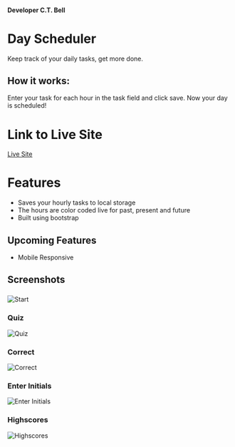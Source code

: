 #### Developer C.T. Bell

# Day Scheduler

Keep track of your daily tasks, get more done.

## How it works:

Enter your task for each hour in the task field and click save. Now your day is scheduled!

# Link to Live Site

[Live Site](https://charlestbell.github.io/Day-Scheduler/)

# Features

- Saves your hourly tasks to local storage
- The hours are color coded live for past, present and future
- Built using bootstrap

## Upcoming Features

- Mobile Responsive

## Screenshots

###

![Start](./Assets/start.jpg?raw=true "Start")

### Quiz

![Quiz](./Assets/quiz.jpg?raw=true "Quiz")

### Correct

![Correct](./Assets/correct.jpg?raw=true "Correct")

### Enter Initials

![Enter Initials](./Assets/enter_initials.jpg?raw=true "Ask include Numbers?")

### Highscores

![Highscores](./Assets/highscores.jpg?raw=true "Password printed to screen")
